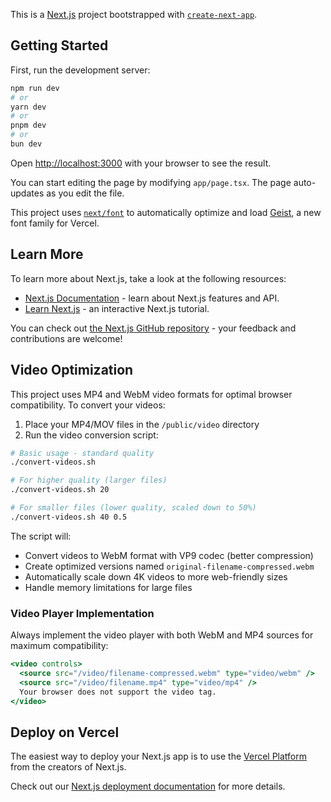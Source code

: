This is a [Next.js](https://nextjs.org) project bootstrapped with [`create-next-app`](https://nextjs.org/docs/app/api-reference/cli/create-next-app).

## Getting Started

First, run the development server:

```bash
npm run dev
# or
yarn dev
# or
pnpm dev
# or
bun dev
```

Open [http://localhost:3000](http://localhost:3000) with your browser to see the result.

You can start editing the page by modifying `app/page.tsx`. The page auto-updates as you edit the file.

This project uses [`next/font`](https://nextjs.org/docs/app/building-your-application/optimizing/fonts) to automatically optimize and load [Geist](https://vercel.com/font), a new font family for Vercel.

## Learn More

To learn more about Next.js, take a look at the following resources:

- [Next.js Documentation](https://nextjs.org/docs) - learn about Next.js features and API.
- [Learn Next.js](https://nextjs.org/learn) - an interactive Next.js tutorial.

You can check out [the Next.js GitHub repository](https://github.com/vercel/next.js) - your feedback and contributions are welcome!

## Video Optimization

This project uses MP4 and WebM video formats for optimal browser compatibility. To convert your videos:

1. Place your MP4/MOV files in the `/public/video` directory
2. Run the video conversion script:

```bash
# Basic usage - standard quality
./convert-videos.sh

# For higher quality (larger files)
./convert-videos.sh 20 

# For smaller files (lower quality, scaled down to 50%)
./convert-videos.sh 40 0.5
```

The script will:
- Convert videos to WebM format with VP9 codec (better compression)
- Create optimized versions named `original-filename-compressed.webm`
- Automatically scale down 4K videos to more web-friendly sizes
- Handle memory limitations for large files

### Video Player Implementation

Always implement the video player with both WebM and MP4 sources for maximum compatibility:

```jsx
<video controls>
  <source src="/video/filename-compressed.webm" type="video/webm" />
  <source src="/video/filename.mp4" type="video/mp4" />
  Your browser does not support the video tag.
</video>
```

## Deploy on Vercel

The easiest way to deploy your Next.js app is to use the [Vercel Platform](https://vercel.com/new?utm_medium=default-template&filter=next.js&utm_source=create-next-app&utm_campaign=create-next-app-readme) from the creators of Next.js.

Check out our [Next.js deployment documentation](https://nextjs.org/docs/app/building-your-application/deploying) for more details.
